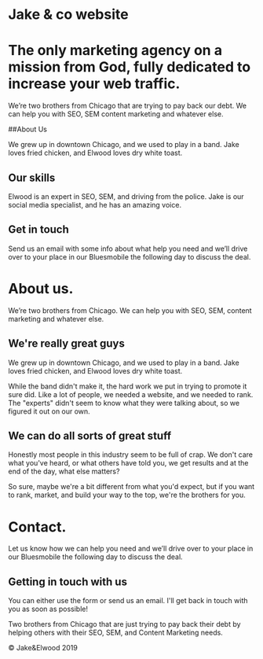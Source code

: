 
<!--home page-->
# Jake & co website
# The only marketing agency on a mission from God, fully dedicated to increase your web traffic. 

We’re two brothers from Chicago that are trying to pay back our debt. We can help you with SEO, SEM content marketing and whatever else.

##About Us

We grew up in downtown Chicago, and we used to play in a band. Jake loves fried chicken, and Elwood loves dry white toast.

## Our skills

Elwood is an expert in SEO, SEM, and driving from the police. Jake is our social media specialist, and he has an amazing voice.

## Get in touch

Send us an email with some info about what help you need and we’ll drive over to your place in our Bluesmobile the following day to discuss the deal.

# About us. 

We’re two brothers from Chicago. We can help you with SEO, SEM, content marketing and whatever else.

## We're really great guys

We grew up in downtown Chicago, and we used to play in a band. Jake loves fried chicken, and Elwood loves dry white toast. 

While the band didn't make it, the hard work we put in trying to promote it sure did. Like a lot of people, we needed a website, and we needed to rank. The "experts" didn't seem to know what they were talking about, so we figured it out on our own.

## We can do all sorts of great stuff 

Honestly most people in this industry seem to be full of crap. We don't care what you've heard, or what others have told you, we get results and at the end of the day, what else matters? 

So sure, maybe we're a bit different from what you'd expect, but if you want to rank, market, and build your way to the top, we're the brothers for you.



# Contact. 

Let us know how we can help you need and we’ll drive over to your place in our Bluesmobile the following day to discuss the deal.
<!--footer-->
## Getting in touch with us 

You can either use the form or send us an email. I'll get back in touch with you as soon as possible!


Two brothers from Chicago that are just trying to pay back their debt by helping others with their SEO, SEM, and Content Marketing needs.

© Jake&Elwood 2019